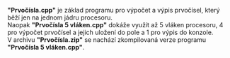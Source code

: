 **"Prvočísla.cpp"** je základ programu pro výpočet a výpis prvočísel, který běží jen na jednom jádru procesoru.<br>
Naopak **"Prvočísla 5 vláken.cpp"** dokáže využít až 5 vláken procesoru, 4 pro výpočet prvočísel a jejich uložení do pole a 1 pro výpis do konzole.<br>
V archivu **"Prvočísla.zip"** se nachází zkompilovaná verze programu **"Prvočísla 5 vláken.cpp"**.
